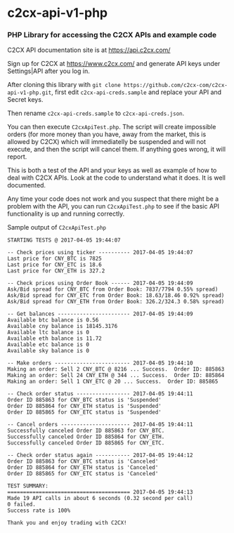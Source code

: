 # c2cx-api-v1-php

### PHP Library for accessing the C2CX APIs and example code

C2CX API documentation site is at https://api.c2cx.com/

Sign up for C2CX at https://www.c2cx.com/ and generate API keys under Settings|API after you log in.

After cloning this library with `git clone https://github.com/c2cx-com/c2cx-api-v1-php.git`, first edit `c2cx-api-creds.sample` and replace your API and Secret keys.

Then rename `c2cx-api-creds.sample` to `c2cx-api-creds.json`.

You can then execute `C2cxApiTest.php`.  The script will create impossible orders (for more money than you have, away from the market, this is allowed by C2CX) which will immediatelly be suspended and will not execute, and then the script will cancel them.  If anything goes wrong, it will report.

This is both a test of the API and your keys as well as example of how to deal with C2CX APIs.  Look at the code to understand what it does.  It is well documented.

Any time your code does not work and you suspect that there might be a problem with the API, you can run `C2cxApiTest.php` to see if the basic API functionality is up and running correctly.

Sample output of `C2cxApiTest.php`
```
STARTING TESTS @ 2017-04-05 19:44:07

-- Check prices using ticker ---------- 2017-04-05 19:44:07
Last price for CNY_BTC is 7825
Last price for CNY_ETC is 18.6
Last price for CNY_ETH is 327.2

-- Check prices using Order Book ------ 2017-04-05 19:44:09
Ask/Bid spread for CNY_BTC from Order Book: 7837/7794 0.55% spread)
Ask/Bid spread for CNY_ETC from Order Book: 18.63/18.46 0.92% spread)
Ask/Bid spread for CNY_ETH from Order Book: 326.2/324.3 0.58% spread)

-- Get balances ----------------------- 2017-04-05 19:44:09
Available btc balance is 0.56
Available cny balance is 18145.3176
Available ltc balance is 0
Available eth balance is 11.72
Available etc balance is 0
Available sky balance is 0

-- Make orders ------------------------ 2017-04-05 19:44:10
Making an order: Sell 2 CNY_BTC @ 8216 ... Success.  Order ID: 885863
Making an order: Sell 24 CNY_ETH @ 344 ... Success.  Order ID: 885864
Making an order: Sell 1 CNY_ETC @ 20 ... Success.  Order ID: 885865

-- Check order status ----------------- 2017-04-05 19:44:11
Order ID 885863 for CNY_BTC status is 'Suspended'
Order ID 885864 for CNY_ETH status is 'Suspended'
Order ID 885865 for CNY_ETC status is 'Suspended'

-- Cancel orders ---------------------- 2017-04-05 19:44:11
Successfully canceled Order ID 885863 for CNY_BTC.
Successfully canceled Order ID 885864 for CNY_ETH.
Successfully canceled Order ID 885865 for CNY_ETC.

-- Check order status again ----------- 2017-04-05 19:44:12
Order ID 885863 for CNY_BTC status is 'Canceled'
Order ID 885864 for CNY_ETH status is 'Canceled'
Order ID 885865 for CNY_ETC status is 'Canceled'

TEST SUMMARY:
======================================= 2017-04-05 19:44:13
Made 19 API calls in about 6 seconds (0.32 second per call)
0 failed.
Success rate is 100%

Thank you and enjoy trading with C2CX!

```
